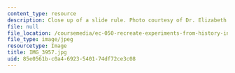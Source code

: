 ```yaml
---
content_type: resource
description: Close up of a slide rule. Photo courtesy of Dr. Elizabeth Cavicchi.
file: null
file_location: /coursemedia/ec-050-recreate-experiments-from-history-inform-the-future-from-the-past-galileo-january-iap-2010/85e0561bc0a46923540174df72ce3c08_IMG_3957.jpg
file_type: image/jpeg
resourcetype: Image
title: IMG_3957.jpg
uid: 85e0561b-c0a4-6923-5401-74df72ce3c08
---
```

